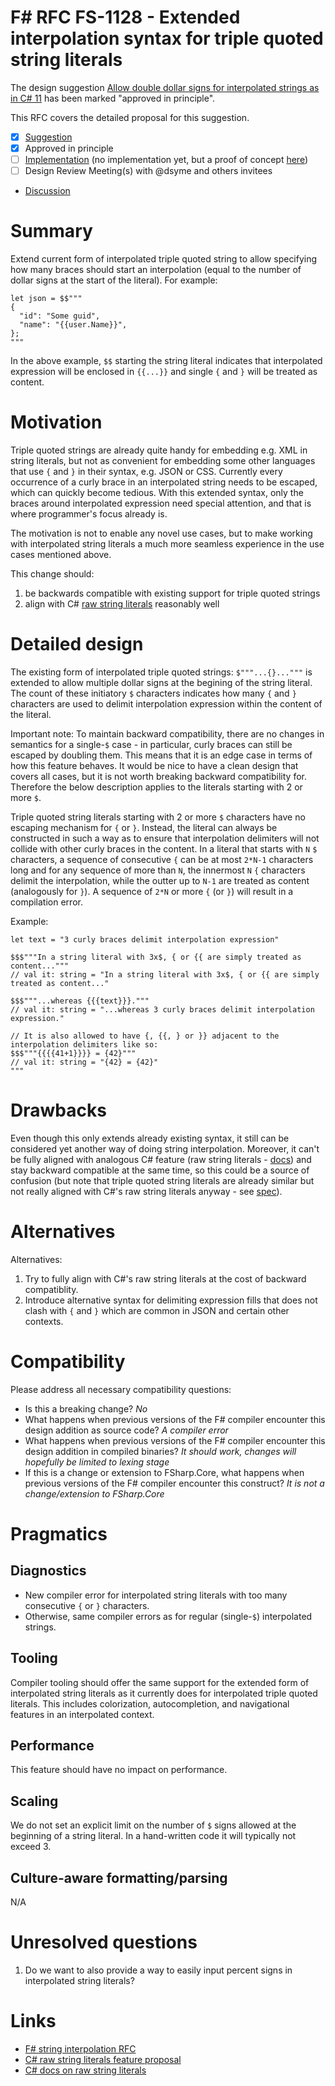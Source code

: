 # F# RFC FS-1128 - Extended interpolation syntax for triple quoted string literals

The design suggestion [Allow double dollar signs for interpolated strings as in C# 11](https://github.com/fsharp/fslang-suggestions/issues/1150) has been marked "approved in principle".

This RFC covers the detailed proposal for this suggestion.

- [x] [Suggestion](https://github.com/fsharp/fslang-suggestions/issues/1150)
- [x] Approved in principle
- [ ] [Implementation]() (no implementation yet, but a proof of concept [here](https://github.com/dotnet/fsharp/compare/main...abonie:fsharp:poc_improved_interpolation))
- [ ] Design Review Meeting(s) with @dsyme and others invitees
- [Discussion](https://github.com/fsharp/fslang-design/discussions/716)

# Summary

Extend current form of interpolated triple quoted string to allow specifying how many braces should start an interpolation (equal to the number of dollar signs at the start of the literal). For example:

```
let json = $$"""
{
  "id": "Some guid",
  "name": "{{user.Name}}",
};
"""
```

In the above example, `$$` starting the string literal indicates that interpolated expression will be enclosed in `{{...}}` and single `{` and `}` will be treated as content.

# Motivation

Triple quoted strings are already quite handy for embedding e.g. XML in string literals, but not as convenient for embedding some other languages that use `{` and `}` in their syntax, e.g. JSON or CSS.
Currently every occurrence of a curly brace in an interpolated string needs to be escaped, which can quickly become tedious.
With this extended syntax, only the braces around interpolated expression need special attention, and that is where programmer's focus already is.

The motivation is not to enable any novel use cases, but to make working with interpolated string literals a much more seamless experience in the use cases mentioned above.

This change should:

1. be backwards compatible with existing support for triple quoted strings
2. align with C# [raw string literals](https://github.com/dotnet/csharplang/blob/main/proposals/csharp-11.0/raw-string-literal.md) reasonably well

# Detailed design

The existing form of interpolated triple quoted strings: `$"""...{}..."""` is extended to allow multiple dollar signs at the begining of the string literal.
The count of these initiatory `$` characters indicates how many `{` and `}` characters are used to delimit interpolation expression within the content of the literal.

Important note: To maintain backward compatibility, there are no changes in semantics for a single-`$` case - in particular, curly braces can still be escaped by doubling them.
This means that it is an edge case in terms of how this feature behaves.
It would be nice to have a clean design that covers all cases, but it is not worth breaking backward compatibility for.
Therefore the below description applies to the literals starting with 2 or more `$`.

Triple quoted string literals starting with 2 or more `$` characters have no escaping mechanism for `{` or `}`.
Instead, the literal can always be constructed in such a way as to ensure that interpolation delimiters will not collide with other curly braces in the content.
In a literal that starts with `N` `$` characters, a sequence of consecutive `{` can be at most `2*N-1` characters long and for any sequence of more than `N`, the innermost `N` `{` characters delimit the interpolation, while the outter up to `N-1` are treated as content (analogously for `}`).
A sequence of `2*N` or more `{` (or `}`) will result in a compilation error.

Example:

```
let text = "3 curly braces delimit interpolation expression"

$$$"""In a string literal with 3x$, { or {{ are simply treated as content..."""
// val it: string = "In a string literal with 3x$, { or {{ are simply treated as content..."

$$$"""...whereas {{{text}}}."""
// val it: string = "...whereas 3 curly braces delimit interpolation expression."

// It is also allowed to have {, {{, } or }} adjacent to the interpolation delimiters like so:
$$$"""{{{{41+1}}}} = {42}"""
// val it: string = "{42} = {42}"
"""
```

# Drawbacks

Even though this only extends already existing syntax, it still can be considered yet another way of doing string interpolation.
Moreover, it can't be fully aligned with analogous C# feature (raw string literals - [docs](https://learn.microsoft.com/en-us/dotnet/csharp/whats-new/csharp-11#raw-string-literals)) and stay backward compatible at the same time, so this could be a source of confusion
(but note that triple quoted string literals are already similar but not really aligned with C#'s raw string literals anyway - see [spec](https://github.com/dotnet/csharplang/blob/main/proposals/csharp-11.0/raw-string-literal.md)).

# Alternatives

Alternatives:

1. Try to fully align with C#'s raw string literals at the cost of backward compatiblity.
2. Introduce alternative syntax for delimiting expression fills that does not clash with `{` and `}` which are common in JSON and certain other contexts.

# Compatibility

Please address all necessary compatibility questions:

- Is this a breaking change?
*No*
- What happens when previous versions of the F# compiler encounter this design addition as source code?
*A compiler error*
- What happens when previous versions of the F# compiler encounter this design addition in compiled binaries?
*It should work, changes will hopefully be limited to lexing stage*
- If this is a change or extension to FSharp.Core, what happens when previous versions of the F# compiler encounter this construct?
*It is not a change/extension to FSharp.Core*

# Pragmatics

## Diagnostics

- New compiler error for interpolated string literals with too many consecutive `{` or `}` characters.
- Otherwise, same compiler errors as for regular (single-`$`) interpolated strings.

## Tooling

Compiler tooling should offer the same support for the extended form of interpolated string literals as it currently does for interpolated triple quoted literals.
This includes colorization, autocompletion, and navigational features in an interpolated context.

## Performance

This feature should have no impact on performance.

## Scaling

We do not set an explicit limit on the number of `$` signs allowed at the beginning of a string literal.
In a hand-written code it will typically not exceed 3.

## Culture-aware formatting/parsing

N/A

# Unresolved questions

1. Do we want to also provide a way to easily input percent signs in interpolated string literals?

# Links

- [F# string interpolation RFC](https://github.com/fsharp/fslang-design/blob/main/FSharp-5.0/FS-1001-StringInterpolation.md)
- [C# raw string literals feature proposal](https://github.com/dotnet/csharplang/blob/main/proposals/csharp-11.0/raw-string-literal.md)
- [C# docs on raw string literals](https://learn.microsoft.com/en-us/dotnet/csharp/whats-new/csharp-11#raw-string-literals)